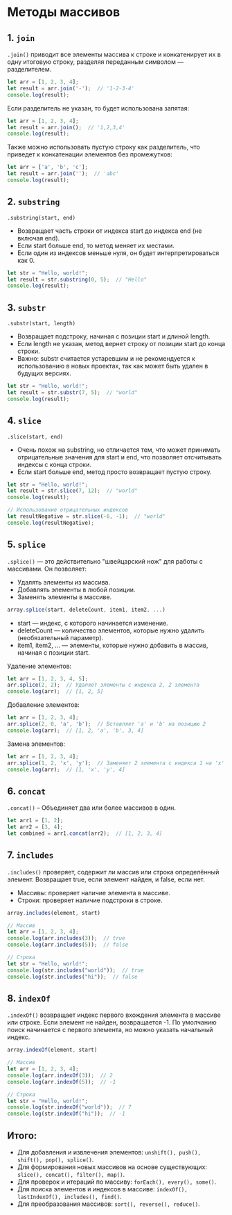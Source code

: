 # Методы массивов

## 1. `join`
`.join()` приводит все элементы массива к строке и конкатенирует их в одну итоговую строку, разделяя переданным символом — разделителем.

```js
let arr = [1, 2, 3, 4];
let result = arr.join('-');  // '1-2-3-4'
console.log(result);
```

Если разделитель не указан, то будет использована запятая:
```js
let arr = [1, 2, 3, 4];
let result = arr.join();  // '1,2,3,4'
console.log(result);
```

Также можно использовать пустую строку как разделитель, что приведет к конкатенации элементов без промежутков:
```js
let arr = ['a', 'b', 'c'];
let result = arr.join('');  // 'abc'
console.log(result);
```

## 2. `substring`
`.substring(start, end)`
- Возвращает часть строки от индекса start до индекса end (не включая end).
- Если start больше end, то метод меняет их местами.
- Если один из индексов меньше нуля, он будет интерпретироваться как 0.
```js
let str = "Hello, world!";
let result = str.substring(0, 5);  // "Hello"
console.log(result);
```

## 3. `substr`
`.substr(start, length)`
- Возвращает подстроку, начиная с позиции start и длиной length.
- Если length не указан, метод вернет строку от позиции start до конца строки.
- Важно: substr считается устаревшим и не рекомендуется к использованию в новых проектах, так как может быть удален в будущих версиях.
```js
let str = "Hello, world!";
let result = str.substr(7, 5);  // "world"
console.log(result);
```

## 4. `slice`
`.slice(start, end)`
- Очень похож на substring, но отличается тем, что может принимать отрицательные значения для start и end, что позволяет отсчитывать индексы с конца строки.
- Если start больше end, метод просто возвращает пустую строку.
```js
let str = "Hello, world!";
let result = str.slice(7, 12);  // "world"
console.log(result);

// Использование отрицательных индексов
let resultNegative = str.slice(-6, -1);  // "world"
console.log(resultNegative);
```

## 5. `splice`
`.splice()` — это действительно "швейцарский нож" для работы с массивами. Он позволяет:
- Удалять элементы из массива.
- Добавлять элементы в любой позиции.
- Заменять элементы в массиве.
```js
array.splice(start, deleteCount, item1, item2, ...)
```
- start — индекс, с которого начинается изменение.
- deleteCount — количество элементов, которые нужно удалить (необязательный параметр).
- item1, item2, ... — элементы, которые нужно добавить в массив, начиная с позиции start.

Удаление элементов:
```js
let arr = [1, 2, 3, 4, 5];
arr.splice(2, 2);  // Удаляет элементы с индекса 2, 2 элемента
console.log(arr);  // [1, 2, 5]
```

Добавление элементов:
```js
let arr = [1, 2, 3, 4];
arr.splice(2, 0, 'a', 'b');  // Вставляет 'a' и 'b' на позицию 2
console.log(arr);  // [1, 2, 'a', 'b', 3, 4]
```

Замена элементов:
```js
let arr = [1, 2, 3, 4];
arr.splice(1, 2, 'x', 'y');  // Заменяет 2 элемента с индекса 1 на 'x' и 'y'
console.log(arr);  // [1, 'x', 'y', 4]
```

## 6. `concat`
`.concat()` – Объединяет два или более массивов в один.
```js
let arr1 = [1, 2];
let arr2 = [3, 4];
let combined = arr1.concat(arr2);  // [1, 2, 3, 4]
```

## 7. `includes`
`.includes()` проверяет, содержит ли массив или строка определённый элемент. Возвращает true, если элемент найден, и false, если нет.
- Массивы: проверяет наличие элемента в массиве.
- Строки: проверяет наличие подстроки в строке.
```js
array.includes(element, start)
```

```js
// Массив
let arr = [1, 2, 3, 4];
console.log(arr.includes(3));  // true
console.log(arr.includes(5));  // false

// Строка
let str = "Hello, world!";
console.log(str.includes("world"));  // true
console.log(str.includes("hi"));  // false
```

## 8. `indexOf`
`.indexOf()` возвращает индекс первого вхождения элемента в массиве или строке. Если элемент не найден, возвращается -1. По умолчанию поиск начинается с первого элемента, но можно указать начальный индекс.
```js
array.indexOf(element, start)
```

```js
// Массив
let arr = [1, 2, 3, 4];
console.log(arr.indexOf(3));  // 2
console.log(arr.indexOf(5));  // -1

// Строка
let str = "Hello, world!";
console.log(str.indexOf("world"));  // 7
console.log(str.indexOf("hi"));  // -1
```

## Итого:
- Для добавления и извлечения элементов: `unshift(), push(), shift(), pop(), splice()`.
- Для формирования новых массивов на основе существующих: `slice(), concat(), filter(), map()`.
- Для проверок и итераций по массиву: `forEach(), every(), some()`.
- Для поиска элементов и индексов в массиве: `indexOf(), lastIndexOf(), includes(), find()`.
- Для преобразования массивов: `sort(), reverse(), reduce()`.
